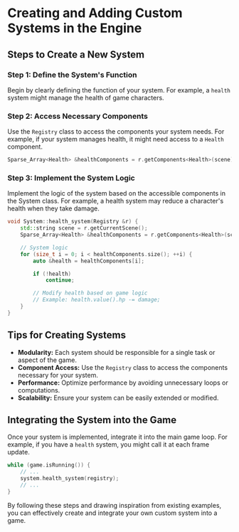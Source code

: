 # Creating and Adding Custom Systems in the Engine

## Steps to Create a New System

### Step 1: Define the System's Function

Begin by clearly defining the function of your system. For example, a `health` system might manage the health of game characters.

### Step 2: Access Necessary Components

Use the `Registry` class to access the components your system needs. For example, if your system manages health, it might need access to a `Health` component.

```cpp
Sparse_Array<Health> &healthComponents = r.getComponents<Health>(scene);
```

### Step 3: Implement the System Logic

Implement the logic of the system based on the accessible components in the System class. For example, a health system may reduce a character's health when they take damage.

```cpp
void System::health_system(Registry &r) {
    std::string scene = r.getCurrentScene();
    Sparse_Array<Health> &healthComponents = r.getComponents<Health>(scene);

    // System logic
    for (size_t i = 0; i < healthComponents.size(); ++i) {
        auto &health = healthComponents[i];

        if (!health)
            continue;

        // Modify health based on game logic
        // Example: health.value().hp -= damage;
    }
}
```

## Tips for Creating Systems

- **Modularity:** Each system should be responsible for a single task or aspect of the game.
- **Component Access:** Use the `Registry` class to access the components necessary for your system.
- **Performance:** Optimize performance by avoiding unnecessary loops or computations.
- **Scalability:** Ensure your system can be easily extended or modified.

## Integrating the System into the Game

Once your system is implemented, integrate it into the main game loop. For example, if you have a `health` system, you might call it at each frame update.

```cpp
while (game.isRunning()) {
    // ...
    system.health_system(registry);
    // ...
}
```

By following these steps and drawing inspiration from existing examples, you can effectively create and integrate your own custom system into a game.
